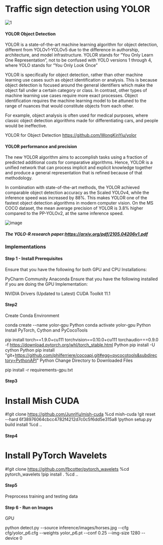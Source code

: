 # Traffic sign detection using YOLOR

![1](https://user-images.githubusercontent.com/50706192/151374662-e4544a3c-d408-47f5-8a14-9de85016bcc7.png)

#### YOLOR Object Detection

YOLOR is a state-of-the-art machine learning algorithm for object detection, different from YOLOv1-YOLOv5 due to the difference in authorship, architecture, and model infrastructure. YOLOR stands for “You Only Learn One Representation”, not to be confused with YOLO versions 1 through 4, where YOLO stands for “You Only Look Once”


YOLOR is specifically for object detection, rather than other machine learning use cases such as object identification or analysis. This is because object detection is focused around the general identifiers which make the object fall under a certain category or class. In contrast, other types of machine learning use cases require more exact processes. Object identification requires the machine learning model to be attuned to the range of nuances that would constitute objects from each other.

For example, object analysis is often used for medical purposes, where classic object detection algorithms made for differentiating cars, and people would be ineffective.

YOLOR for Object Detection https://github.com/WongKinYiu/yolor

#### YOLOR performance and precision

The new YOLOR algorithm aims to accomplish tasks using a fraction of predicted additional costs for comparative algorithms. Hence, YOLOR is a unified network that can process implicit and explicit knowledge together and produce a general representation that is refined because of that methodology.

In combination with state-of-the-art methods, the YOLOR achieved comparable object detection accuracy as the Scaled YOLOv4, while the inference speed was increased by 88%. This makes YOLOR one of the fastest object detection algorithms in modern computer vision. On the MS COCO dataset, the mean average precision of YOLOR is 3.8% higher compared to the PP-YOLOv2, at the same inference speed.

![image](https://user-images.githubusercontent.com/50706192/150343624-d8839de3-5404-4dd3-b9cb-b96bd1a2ba85.png)

##### The YOLO-R research paper:https://arxiv.org/pdf/2105.04206v1.pdf

### Implementations

#### Step 1 - Install Prerequisites

Ensure that you have the following for both GPU and CPU Installations:

PyCharm Community
Anaconda
Ensure that you have the following installed if you are doing the GPU Implementation:

NVIDIA Drivers (Updated to Latest)
CUDA Toolkit 11.1

#### Step2

Create Conda Environment

conda create --name yolor-gpu
Python
conda activate yolor-gpu
Python
Install PyTorch, Cython and PyCocoTools

pip install torch==1.9.0+cu111 torchvision==0.10.0+cu111 torchaudio===0.9.0 -f https://download.pytorch.org/whl/torch_stable.html
Python
pip install -U cython
Python
pip install "git+https://github.com/philferriere/cocoapi.git#egg=pycocotools&subdirectory=PythonAPI"
Python
Change Directory to Downloaded Files

pip install -r requirements-gpu.txt 

#### Step3

# Install Mish CUDA
#!git clone https://github.com/JunnYu/mish-cuda
%cd mish-cuda
!git reset --hard 6f38976064cbcc4782f4212d7c0c5f6dd5e315a8
!python setup.py build install
%cd ..

#### Step4

# Install PyTorch Wavelets
#!git clone https://github.com/fbcotter/pytorch_wavelets
%cd pytorch_wavelets
!pip install .
%cd ..

#### Step5

Preprocess training and testing data




#### Step 6 - Run on Images

GPU

python detect.py --source inference/images/horses.jpg --cfg cfg/yolor_p6.cfg --weights yolor_p6.pt --conf 0.25 --img-size 1280 --device 0


